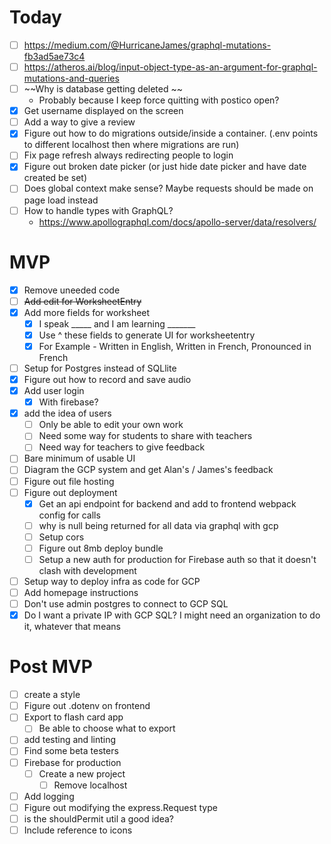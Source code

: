 # Today

- [ ] https://medium.com/@HurricaneJames/graphql-mutations-fb3ad5ae73c4
- [ ] https://atheros.ai/blog/input-object-type-as-an-argument-for-graphql-mutations-and-queries
- [ ] ~~Why is database getting deleted ~~
    - Probably because I keep force quitting with postico open?
- [x] Get username displayed on the screen
- [ ] Add a way to give a review
- [x] Figure out how to do migrations outside/inside a container. (.env points to different localhost then where migrations are run)
- [ ] Fix page refresh always redirecting people to login
- [x] Figure out broken date picker (or just hide date picker and have date created be set)
- [ ] Does global context make sense? Maybe requests should be made on page load instead
- [ ] How to handle types with GraphQL?
    - https://www.apollographql.com/docs/apollo-server/data/resolvers/

# MVP

- [x] Remove uneeded code
- [ ] ~~Add edit for WorksheetEntry~~
- [x] Add more fields for worksheet
    - [x] I speak _____ and I am learning _______ 
    - [x] Use ^ these fields to generate UI for worksheetentry
    - [x] For Example - Written in English, Written in French, Pronounced in French
- [ ] Setup for Postgres instead of SQLlite
- [x] Figure out how to record and save audio
- [x] Add user login
    - [x] With firebase?
- [x] add the idea of users
    - [ ] Only be able to edit your own work
    - [ ] Need some way for students to share with teachers
    - [ ] Need way for teachers to give feedback
- [ ] Bare minimum of usable UI
- [ ] Diagram the GCP system and get Alan's / James's feedback
- [ ] Figure out file hosting
- [ ] Figure out deployment
    - [x] Get an api endpoint for backend and add to frontend webpack config for calls
    - [ ] why is null being returned for all data via graphql with gcp
    - [ ] Setup cors
    - [ ] Figure out 8mb deploy bundle
    - [ ] Setup a new auth for production for Firebase auth so that it doesn't clash with development
- [ ] Setup way to deploy infra as code for GCP
- [ ] Add homepage instructions
- [ ] Don't use admin postgres to connect to GCP SQL
- [x] Do I want a private IP with GCP SQL? I might need an organization to do it, whatever that means
# Post MVP

- [ ] create a style
- [ ] Figure out .dotenv on frontend
- [ ] Export to flash card app
    - [ ] Be able to choose what to export
- [ ] add testing and linting
- [ ] Find some beta testers
- [ ] Firebase for production
    - [ ] Create a new project
        - [ ] Remove localhost
- [ ] Add logging
- [ ] Figure out modifying the express.Request type
- [ ] is the shouldPermit util a good idea?
- [ ] Include reference to icons
